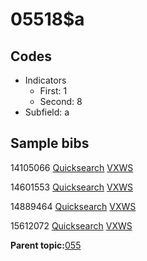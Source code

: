 # 05518$a

## Codes

-   Indicators
    -   First: 1
    -   Second: 8
-   Subfield: a

## Sample bibs

14105066 [Quicksearch](https://search.library.yale.edu/catalog/14105066) [VXWS](http://prodorbis.library.yale.edu:7014/vxws/GetHoldingsService?bibId=14105066)

14601553 [Quicksearch](https://search.library.yale.edu/catalog/14601553) [VXWS](http://prodorbis.library.yale.edu:7014/vxws/GetHoldingsService?bibId=14601553)

14889464 [Quicksearch](https://search.library.yale.edu/catalog/14889464) [VXWS](http://prodorbis.library.yale.edu:7014/vxws/GetHoldingsService?bibId=14889464)

15612072 [Quicksearch](https://search.library.yale.edu/catalog/15612072) [VXWS](http://prodorbis.library.yale.edu:7014/vxws/GetHoldingsService?bibId=15612072)

**Parent topic:**[055](../../tags/055/055.md)

